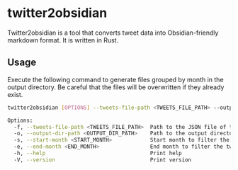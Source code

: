 # twitter2obsidian

Twitter2obsidian is a tool that converts tweet data into Obsidian-friendly markdown format. It is written in Rust.

## Usage

Execute the following command to generate files grouped by month in the output directory. Be careful that the files will be overwritten if they already exist.

```sh
twitter2obsidian [OPTIONS] --tweets-file-path <TWEETS_FILE_PATH> --output-dir-path <OUTPUT_DIR_PATH>

Options:
  -f, --tweets-file-path <TWEETS_FILE_PATH>  Path to the JSON file of tweet data
  -o, --output-dir-path <OUTPUT_DIR_PATH>    Path to the output directory
  -s, --start-month <START_MONTH>            Start month to filter the tweets (YYYY-MM)
  -e, --end-month <END_MONTH>                End month to filter the tweets (YYYY-MM)
  -h, --help                                 Print help
  -V, --version                              Print version
```
